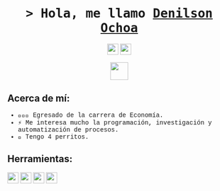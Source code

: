 <h1 align="center">
    <samp>&gt; Hola, me llamo
        <b><a target="_blank" href="https://shahriarshafin.github.io/">Denilson Ochoa</a></b>
    </samp>
</h1>
<p align="center">
    <a href="https://www.linkedin.com/in/denilsonochoa"><img src="https://img.shields.io/badge/linkedin-%230077B5.svg?&style=for-the-badge&logo=linkedin&logoColor=white" height="25"></a>
    <a href="mailto:cdenilson.ochoa@gmail.com"><img src="https://img.shields.io/badge/Correo%20Electrónico-%23D14836.svg?&style=for-the-badge&logo=gmail&logoColor=white" height="25"></a>
</p>
<p align="center">
    <img src="https://github.githubassets.com/images/mona-whisper.gif" height="40" />
</p>
<h2> Acerca de mí: </h2>
    <ul style="font-family: 'Courier New', Courier, monospace;">
        <li style="font-family: 'Courier New', Courier, monospace;">👨🏼‍🎓 Egresado de la carrera de Economía.</li>
        <li style="font-family: 'Courier New', Courier, monospace;">⚡ Me interesa mucho la programación, investigación y automatización de procesos.</li>
        <li style="font-family: 'Courier New', Courier, monospace;">🐶 Tengo 4 perritos.</li>
    </ul>

<h2> Herramientas: </h2>
<p>
    <img src="https://img.shields.io/badge/Python-%233776AB.svg?&style=for-the-badge&logo=python&logoColor=white" height="25">
    <img src="https://img.shields.io/badge/R-%23276DC3.svg?&style=for-the-badge&logo=r&logoColor=white" height="25">
    <img src="https://img.shields.io/badge/SQL%20Server-%23CC2927.svg?&style=for-the-badge&logo=microsoft-sql-server&logoColor=white" height="25">
    <img src="https://img.shields.io/badge/Stata-%233C8EBB.svg?&style=for-the-badge&logo=stata&logoColor=white" height="25">
</p>
